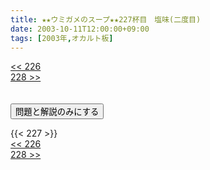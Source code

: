 ```yaml
---
title: ★★ウミガメのスープ★★227杯目　塩味(二度目)
date: 2003-10-11T12:00:00+09:00
tags: [2003年,オカルト板]
---
```

<div class="th_left"><a href="../226"><< 226</a></div>
<div class="th_right"><a href="../228">228 >></a></div>
<br><br>
<script src="../../js/cupsoup.js"></script>
<form>
<input type="button" value="問題と解説のみにする" onClick="toggleCupsoup()">
</form>
{{< 227 >}}
<div class="th_left"><a href="../226"><< 226</a></div>
<div class="th_right"><a href="../228">228 >></a></div>